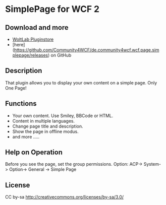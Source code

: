 SimplePage for WCF 2
====================

Download and more
-----------------
- [WoltLab Pluginstore](https://pluginstore.woltlab.com/file/1442-einfache-seite/)
- [here] (https://github.com/Community4WCF/de.community4wcf.wcf.page.simplepage/releases) on GitHub

Description
-----------------
That plugin allows you to display your own content on a simple page.
Only One Page!

Functions
-----------------

- Your own content. Use Smiley, BBCode or HTML.
- Content in multiple languages.
- Change page title and description.
- Show the page in offline modus.
- and more .....



Help on Operation
-----------------
Before you see the page, set the group permissions.
Option: ACP-> System-> Option-> General -> Simple Page


License
-------
CC by-sa http://creativecommons.org/licenses/by-sa/3.0/
